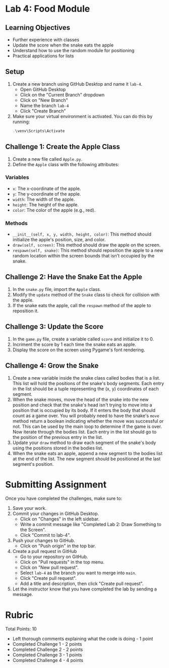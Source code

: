 # Lab 4: Food Module

## Learning Objectives

- Further experience with classes
- Update the score when the snake eats the apple
- Understand how to use the random module for positioning
- Practical applications for lists

## Setup
1. Create a new branch using GitHub Desktop and name it `lab-4`.
   - Open GitHub Desktop
   - Click on the "Current Branch" dropdown
   - Click on "New Branch"
   - Name the branch `lab-4`
   - Click "Create Branch"
2. Make sure your virtual environment is activated. You can do this by running:
   ```powershell
   .\venv\Scripts\Activate
   ```

## Challenge 1: Create the Apple Class
1. Create a new file called `Apple.py`.
2. Define the `Apple` class with the following attributes:

### Variables
   - `x`: The x-coordinate of the apple.
   - `y`: The y-coordinate of the apple.
   - `width`: The width of the apple.
   - `height`: The height of the apple.
   - `color`: The color of the apple (e.g., red).

### Methods
   - `__init__(self, x, y, width, height, color)`: This method should initialize the apple's position, size, and color.
   - `draw(self, screen)`: This method should draw the apple on the screen.
   - `respawn(self, snake)`: This method should reposition the apple to a new random location within the screen bounds that isn't occupied by the snake.

## Challenge 2: Have the Snake Eat the Apple
1. In the `snake.py` file, import the `Apple` class.
2. Modify the `update` method of the `Snake` class to check for collision with the apple.
3. If the snake eats the apple, call the `respawn` method of the apple to reposition it.

## Challenge 3: Update the Score
1. In the `game.py` file, create a variable called `score` and initialize it to 0.
2. Incriment the score by 1 each time the snake eats an apple.
3. Display the score on the screen using Pygame's font rendering.

## Challenge 4: Grow the Snake
1. Create a new variable inside the snake class called bodies that is a list. This list will hold the positions of the snake's body segments. Each entry in the list should be a tuple representing the (x, y) coordinates of each segment.
2. When the snake moves, move the head of the snake into the new position and check that the snake's head isn't trying to move into a position that is occupied by its body. If it enters the body that should count as a game over. You will probably need to have the snake's `move` method return a boolean indicating whether the move was successful or not. This can be used by the main loop to determine if the game is over. Now iterate through the bodies list. Each entry in the list should go to the position of the previous entry in the list.
3. Update your `draw` method to draw each segment of the snake's body using the positions stored in the bodies list.
4. When the snake eats an apple, append a new segment to the bodies list at the end of the list. The new segment should be positioned at the last segment's position.


# Submitting Assignment
Once you have completed the challenges, make sure to:
1. Save your work.
2. Commit your changes in GitHub Desktop.
   - Click on "Changes" in the left sidebar.
   - Write a commit message like "Completed Lab 2: Draw Something to the Screen".
   - Click "Commit to lab-4".
3. Push your changes to GitHub.
   - Click on "Push origin" in the top bar.
4. Create a pull request in GitHub
    - Go to your repository on GitHub.
    - Click on "Pull requests" in the top menu.
    - Click on "New pull request".
    - Select `lab-4` as the branch you want to merge into `main`.
    - Click "Create pull request".
    - Add a title and description, then click "Create pull request".
5. Let the instructor know that you have completed the lab by sending a message.

# Rubric

Total Points: 10

- Left thorough comments explaining what the code is doing - 1 point
- Completed Challenge 1 - 2 points
- Completed Challenge 2 - 2 points
- Completed Challenge 3 - 1 points
- Completed Challenge 4 - 4 points

